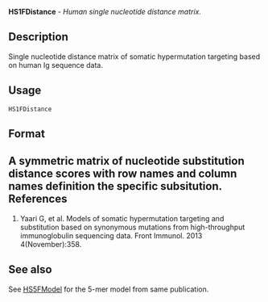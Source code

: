 





**HS1FDistance** - *Human single nucleotide distance matrix.*

Description
--------------------

Single nucleotide distance matrix of somatic hypermutation targeting based on 
human Ig sequence data.

Usage
--------------------

```
HS1FDistance
```


Format
-------------------
A symmetric matrix of nucleotide substitution distance scores with 
row names and column names definition the specific subsitution.
References
-------------------


1. Yaari G, et al. Models of somatic hypermutation targeting and substitution based 
on synonymous mutations from high-throughput immunoglobulin sequencing data. 
Front Immunol. 2013 4(November):358.





See also
-------------------

See [HS5FModel](HS5FModel.md) for the 5-mer model from same publication.



